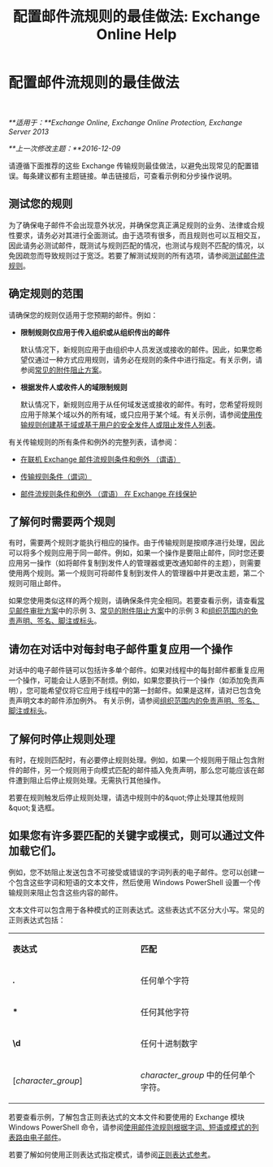 ﻿---
title: '配置邮件流规则的最佳做法: Exchange Online Help'
TOCTitle: 配置邮件流规则的最佳做法
ms:assetid: abd863c3-c0ce-42f3-9470-a573adc3cbba
ms:mtpsurl: https://technet.microsoft.com/zh-cn/library/Dn960147(v=EXCHG.150)
ms:contentKeyID: 65330365
ms.date: 05/23/2018
mtps_version: v=EXCHG.150
ms.translationtype: MT
---

# 配置邮件流规则的最佳做法

 

_**适用于：**Exchange Online, Exchange Online Protection, Exchange Server 2013_

_**上一次修改主题：**2016-12-09_

请遵循下面推荐的这些 Exchange 传输规则最佳做法，以避免出现常见的配置错误。每条建议都有主题链接。单击链接后，可查看示例和分步操作说明。

## 测试您的规则

为了确保电子邮件不会出现意外状况，并确保您真正满足规则的业务、法律或合规性要求，请务必对其进行全面测试。由于选项有很多，而且规则也可以互相交互，因此请务必测试邮件，既测试与规则匹配的情况，也测试与规则不匹配的情况，以免因疏忽而导致规则过于宽泛。若要了解测试规则的所有选项，请参阅[测试邮件流规则](test-a-mail-flow-rule-exchange-2013-help.md)。

## 确定规则的范围

请确保您的规则仅适用于您预期的邮件。例如：

  - **限制规则仅应用于传入组织或从组织传出的邮件**
    
    默认情况下，新规则应用于由组织中人员发送或接收的邮件。因此，如果您希望仅通过一种方式应用规则，请务必在规则的条件中进行指定。有关示例，请参阅[常见的附件阻止方案](common-attachment-blocking-scenarios-for-mail-flow-rules-exchange-2013-help.md)。

  - **根据发件人或收件人的域限制规则**
    
    默认情况下，新规则应用于从任何域发送或接收的邮件。有时，您希望将规则应用于除某个域以外的所有域，或只应用于某个域。有关示例，请参阅[使用传输规则创建基于域或基于用户的安全发件人或阻止发件人列表](https://technet.microsoft.com/zh-cn/library/dn198251\(v=exchg.150\))。

有关传输规则的所有条件和例外的完整列表，请参阅：

  - [在联机 Exchange 邮件流规则条件和例外 （谓语）](https://technet.microsoft.com/zh-cn/library/jj919235\(v=exchg.150\))

  - [传输规则条件（谓词）](mail-flow-rule-conditions-and-exceptions-predicates-in-exchange-2013-exchange-2013-help.md)

  - [邮件流规则条件和例外 （谓语） 在 Exchange 在线保护](https://technet.microsoft.com/zh-cn/library/jj919234\(v=exchg.150\))

## 了解何时需要两个规则

有时，需要两个规则才能执行相应的操作。由于传输规则是按顺序进行处理，因此可以将多个规则应用于同一邮件。例如，如果一个操作是要阻止邮件，同时您还要应用另一操作（如将邮件复制到发件人的管理器或更改通知邮件的主题），则需要使用两个规则。第一个规则可将邮件复制到发件人的管理器中并更改主题，第二个规则可阻止邮件。

如果您使用类似这样的两个规则，请确保条件完全相同。若要查看示例，请查看[常见邮件审批方案](common-message-approval-scenarios-exchange-2013-help.md)中的示例 3、[常见的附件阻止方案](common-attachment-blocking-scenarios-for-mail-flow-rules-exchange-2013-help.md)中的示例 3 和[组织范围内的免责声明、签名、脚注或标头](organization-wide-disclaimers-signatures-footers-or-headers-exchange-online-help.md)。

## 请勿在对话中对每封电子邮件重复应用一个操作

对话中的电子邮件链可以包括许多单个邮件。如果对线程中的每封邮件都重复应用一个操作，可能会让人感到不耐烦。例如，如果您要执行一个操作（如添加免责声明），您可能希望仅将它应用于线程中的第一封邮件。如果是这样，请对已包含免责声明文本的邮件添加例外。 有关示例，请参阅[组织范围内的免责声明、签名、脚注或标头](organization-wide-disclaimers-signatures-footers-or-headers-exchange-online-help.md)。

## 了解何时停止规则处理

有时，在规则匹配时，有必要停止规则处理。例如，如果一个规则用于阻止包含附件的邮件，另一个规则用于向模式匹配的邮件插入免责声明，那么您可能应该在邮件遭到阻止后停止规则处理。无需执行其他操作。

若要在规则触发后停止规则处理，请选中规则中的\&quot;停止处理其他规则\&quot;复选框。

## 如果您有许多要匹配的关键字或模式，则可以通过文件加载它们。

例如，您不妨阻止发送包含不可接受或错误的字词列表的电子邮件。您可以创建一个包含这些字词和短语的文本文件，然后使用 Windows PowerShell 设置一个传输规则来阻止包含这些内容的邮件。

文本文件可以包含用于各种模式的正则表达式。这些表达式不区分大小写。常见的正则表达式包括：


<table>
<colgroup>
<col style="width: 50%" />
<col style="width: 50%" />
</colgroup>
<tbody>
<tr class="odd">
<td><p><strong>表达式</strong></p></td>
<td><p><strong>匹配</strong></p></td>
</tr>
<tr class="even">
<td><p><strong>.</strong></p></td>
<td><p>任何单个字符</p></td>
</tr>
<tr class="odd">
<td><p><strong>*</strong></p></td>
<td><p>任何其他字符</p></td>
</tr>
<tr class="even">
<td><p><strong>\d</strong></p></td>
<td><p>任何十进制数字</p></td>
</tr>
<tr class="odd">
<td><p>[<em>character_group</em>]</p></td>
<td><p><em>character_group</em> 中的任何单个字符。</p></td>
</tr>
</tbody>
</table>


若要查看示例，了解包含正则表达式的文本文件和要使用的 Exchange 模块 Windows PowerShell 命令，请参阅[使用邮件流规则根据字词、短语或模式的列表路由电子邮件](use-mail-flow-rules-to-route-email-based-on-a-list-of-words-phrases-or-patterns-exchange-2013-help.md)。

若要了解如何使用正则表达式指定模式，请参阅[正则表达式参考](https://go.microsoft.com/fwlink/p/?linkid=532394)。

